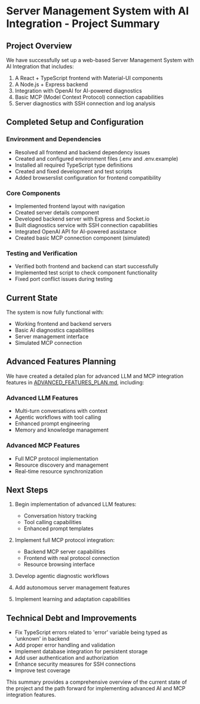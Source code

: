 # Server Management System with AI Integration - Project Summary

## Project Overview

We have successfully set up a web-based Server Management System with AI Integration that includes:

1. A React + TypeScript frontend with Material-UI components
2. A Node.js + Express backend
3. Integration with OpenAI for AI-powered diagnostics
4. Basic MCP (Model Context Protocol) connection capabilities
5. Server diagnostics with SSH connection and log analysis

## Completed Setup and Configuration

### Environment and Dependencies
- Resolved all frontend and backend dependency issues
- Created and configured environment files (.env and .env.example)
- Installed all required TypeScript type definitions
- Created and fixed development and test scripts
- Added browserslist configuration for frontend compatibility

### Core Components
- Implemented frontend layout with navigation
- Created server details component
- Developed backend server with Express and Socket.io
- Built diagnostics service with SSH connection capabilities
- Integrated OpenAI API for AI-powered assistance
- Created basic MCP connection component (simulated)

### Testing and Verification
- Verified both frontend and backend can start successfully
- Implemented test script to check component functionality
- Fixed port conflict issues during testing

## Current State

The system is now fully functional with:
- Working frontend and backend servers
- Basic AI diagnostics capabilities
- Server management interface
- Simulated MCP connection

## Advanced Features Planning

We have created a detailed plan for advanced LLM and MCP integration features in [ADVANCED_FEATURES_PLAN.md](ADVANCED_FEATURES_PLAN.md), including:

### Advanced LLM Features
- Multi-turn conversations with context
- Agentic workflows with tool calling
- Enhanced prompt engineering
- Memory and knowledge management

### Advanced MCP Features
- Full MCP protocol implementation
- Resource discovery and management
- Real-time resource synchronization

## Next Steps

1. Begin implementation of advanced LLM features:
   - Conversation history tracking
   - Tool calling capabilities
   - Enhanced prompt templates

2. Implement full MCP protocol integration:
   - Backend MCP server capabilities
   - Frontend with real protocol connection
   - Resource browsing interface

3. Develop agentic diagnostic workflows

4. Add autonomous server management features

5. Implement learning and adaptation capabilities

## Technical Debt and Improvements

- Fix TypeScript errors related to 'error' variable being typed as 'unknown' in backend
- Add proper error handling and validation
- Implement database integration for persistent storage
- Add user authentication and authorization
- Enhance security measures for SSH connections
- Improve test coverage

This summary provides a comprehensive overview of the current state of the project and the path forward for implementing advanced AI and MCP integration features.
